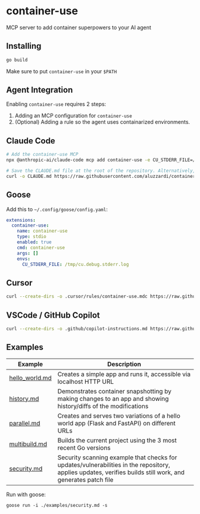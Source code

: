 # container-use

MCP server to add container superpowers to your AI agent

## Installing

```sh
go build
```

Make sure to put `container-use` in your `$PATH`

## Agent Integration

Enabling `container-use` requires 2 steps:

1. Adding an MCP configuration for `container-use`
2. (Optional) Adding a rule so the agent uses containarized environments.

## Claude Code

```sh
# Add the container-use MCP
npx @anthropic-ai/claude-code mcp add container-use -e CU_STDERR_FILE=/tmp/cu.debug.stderr.log -- <path to container-use>

# Save the CLAUDE.md file at the root of the repository. Alternatively, merge the instructions into your own CLAUDE.md.
curl -o CLAUDE.md https://raw.githubusercontent.com/aluzzardi/container-use/main/rules/agent.md
```

## Goose

Add this to `~/.config/goose/config.yaml`:

```yaml
extensions:
  container-use:
    name: container-use
    type: stdio
    enabled: true
    cmd: container-use
    args: []
    envs:
      CU_STDERR_FILE: /tmp/cu.debug.stderr.log
```

## Cursor

```sh
curl --create-dirs -o .cursor/rules/container-use.mdc https://raw.githubusercontent.com/aluzzardi/container-use/main/rules/cursor.mdc
```

## VSCode / GitHub Copilot

```sh
curl --create-dirs -o .github/copilot-instructions.md https://raw.githubusercontent.com/aluzzardi/container-use/main/rules/agent.md
```

## Examples

| Example | Description |
|---------|-------------|
| [hello_world.md](examples/hello_world.md) | Creates a simple app and runs it, accessible via localhost HTTP URL |
| [history.md](examples/history.md) | Demonstrates container snapshotting by making changes to an app and showing history/diffs of the modifications |
| [parallel.md](examples/parallel.md) | Creates and serves two variations of a hello world app (Flask and FastAPI) on different URLs |
| [multibuild.md](examples/multibuild.md) | Builds the current project using the 3 most recent Go versions |
| [security.md](examples/security.md) | Security scanning example that checks for updates/vulnerabilities in the repository, applies updates, verifies builds still work, and generates patch file |

Run with goose:

```console
goose run -i ./examples/security.md -s
```
